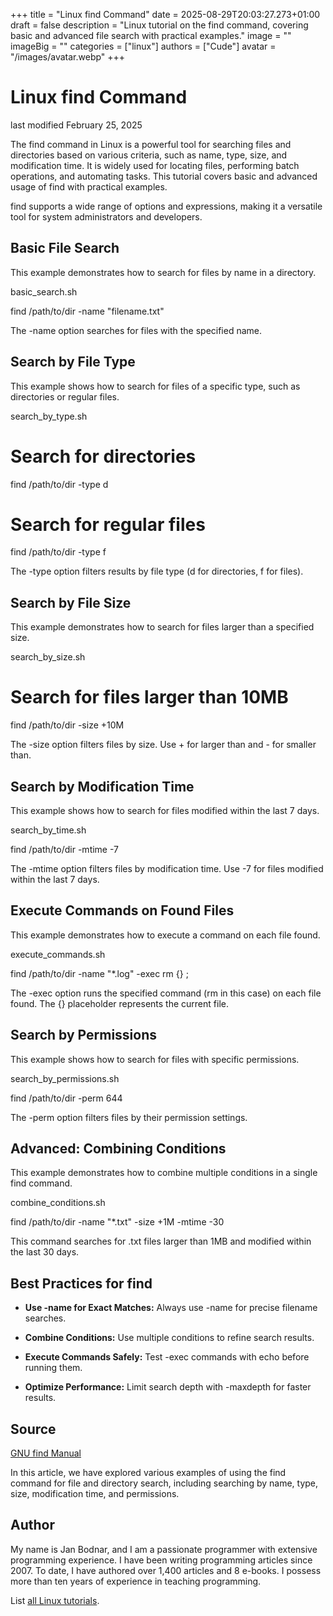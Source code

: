 +++
title = "Linux find Command"
date = 2025-08-29T20:03:27.273+01:00
draft = false
description = "Linux tutorial on the find command, covering basic and advanced file search with practical examples."
image = ""
imageBig = ""
categories = ["linux"]
authors = ["Cude"]
avatar = "/images/avatar.webp"
+++

# Linux find Command

last modified February 25, 2025

The find command in Linux is a powerful tool for searching files
and directories based on various criteria, such as name, type, size, and
modification time. It is widely used for locating files, performing batch
operations, and automating tasks. This tutorial covers basic and advanced usage
of find with practical examples.

find supports a wide range of options and expressions, making it
a versatile tool for system administrators and developers.

## Basic File Search

This example demonstrates how to search for files by name in a directory.

basic_search.sh
  

find /path/to/dir -name "filename.txt"

The -name option searches for files with the specified name.

## Search by File Type

This example shows how to search for files of a specific type, such as
directories or regular files.

search_by_type.sh
  

# Search for directories
find /path/to/dir -type d

# Search for regular files
find /path/to/dir -type f

The -type option filters results by file type (d for
directories, f for files).

## Search by File Size

This example demonstrates how to search for files larger than a specified size.

search_by_size.sh
  

# Search for files larger than 10MB
find /path/to/dir -size +10M

The -size option filters files by size. Use + for
larger than and - for smaller than.

## Search by Modification Time

This example shows how to search for files modified within the last 7 days.

search_by_time.sh
  

find /path/to/dir -mtime -7

The -mtime option filters files by modification time. Use
-7 for files modified within the last 7 days.

## Execute Commands on Found Files

This example demonstrates how to execute a command on each file found.

execute_commands.sh
  

find /path/to/dir -name "*.log" -exec rm {} \;

The -exec option runs the specified command (rm in
this case) on each file found. The {} placeholder represents the
current file.

## Search by Permissions

This example shows how to search for files with specific permissions.

search_by_permissions.sh
  

find /path/to/dir -perm 644

The -perm option filters files by their permission settings.

## Advanced: Combining Conditions

This example demonstrates how to combine multiple conditions in a single
find command.

combine_conditions.sh
  

find /path/to/dir -name "*.txt" -size +1M -mtime -30

This command searches for .txt files larger than 1MB and modified
within the last 30 days.

## Best Practices for find

- **Use -name for Exact Matches:** Always use -name for precise filename searches.

- **Combine Conditions:** Use multiple conditions to refine search results.

- **Execute Commands Safely:** Test -exec commands with echo before running them.

- **Optimize Performance:** Limit search depth with -maxdepth for faster results.

## Source

[GNU find Manual](https://www.gnu.org/software/findutils/manual/html_node/find_html/index.html)

In this article, we have explored various examples of using the find
command for file and directory search, including searching by name, type, size,
modification time, and permissions.

## Author

My name is Jan Bodnar, and I am a passionate programmer with extensive
programming experience. I have been writing programming articles since 2007.
To date, I have authored over 1,400 articles and 8 e-books. I possess more
than ten years of experience in teaching programming.

List [all Linux tutorials](/all/#linux).